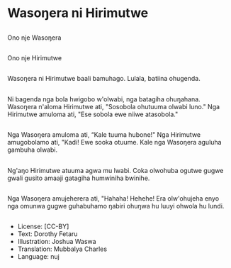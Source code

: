 # Wasoŋera ni Hirimutwe

##
Ono nje Wasoŋera

##
Ono nje Hirimutwe

##
Wasoŋera ni Hirimutwe
baali bamuhago.
Lulala, batiina
ohugenda.

##
Ni bagenda nga bola
hwigobo w'olwabi, nga
batagiha ohuŋahana.
Wasoŋera n'aloma
Hirimutwe ati,
"Sosobola ohutuuma
olwabi luno."
Nga Hirimutwe
amuloma ati, "Ese
sobola ewe niiwe
atasobola."

##
Nga Wasoŋera
amuloma ati, “Kale
tuuma hubone!"
Nga Hirimutwe
amugobolamo ati,
"Kadi! Ewe sooka
otuume.
Kale nga Wasoŋera
aguluha gambuha
olwabi.

##
Ng'aŋo Hirimutwe
atuuma agwa mu lwabi.
Coka olwohuba ogutwe
gugwe gwali gusito
amaaji gatagiha
humwiniha bwinihe.

##
Nga Wasoŋera
amujeherera ati,
"Hahaha! Hehehe!
Era olw'ohujeha enyo
nga omunwa gugwe
guhabuhamo ŋabiri
ohuŋwa hu luuyi ohwola
hu lundi.

##
* License: [CC-BY]
* Text: Dorothy Fetaru
* Illustration: Joshua Waswa
* Translation: Mubbalya Charles
* Language: nuj
